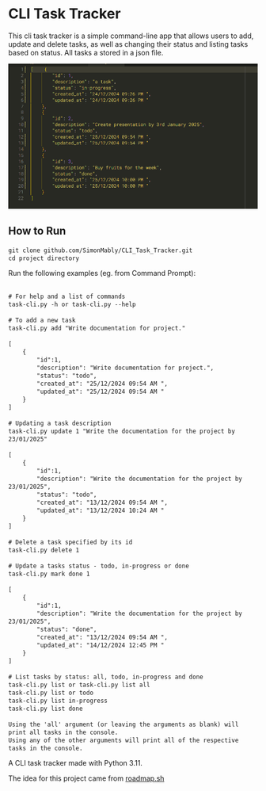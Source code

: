 # CLI Task Tracker

This cli task tracker is a simple command-line app that allows users to add, update and delete tasks, as well as changing their status and listing tasks based on status. All tasks a stored in a json file.

![Tasks in the json file](tasks_json.png "Tasks in the json file")

## How to Run

```command-line
git clone github.com/SimonMably/CLI_Task_Tracker.git
cd project directory
```

Run the following examples (eg. from Command Prompt):

```command-line

# For help and a list of commands
task-cli.py -h or task-cli.py --help

# To add a new task
task-cli.py add "Write documentation for project."

[
    {
        "id":1,
        "description": "Write documentation for project.",
        "status": "todo",
        "created_at": "25/12/2024 09:54 AM ",
        "updated_at": "25/12/2024 09:54 AM "
    }
]

# Updating a task description
task-cli.py update 1 "Write the documentation for the project by 23/01/2025"

[
    {
        "id":1,
        "description": "Write the documentation for the project by 23/01/2025",
        "status": "todo",
        "created_at": "13/12/2024 09:54 AM ",
        "updated_at": "13/12/2024 10:24 AM "
    }
]

# Delete a task specified by its id
task-cli.py delete 1

# Update a tasks status - todo, in-progress or done
task-cli.py mark done 1

[
    {
        "id":1,
        "description": "Write the documentation for the project by 23/01/2025",
        "status": "done",
        "created_at": "13/12/2024 09:54 AM ",
        "updated_at": "14/12/2024 12:45 PM "
    }
]

# List tasks by status: all, todo, in-progress and done
task-cli.py list or task-cli.py list all
task-cli.py list or todo
task-cli.py list in-progress
task-cli.py list done

Using the 'all' argument (or leaving the arguments as blank) will print all tasks in the console.
Using any of the other arguments will print all of the respective tasks in the console.
```

A CLI task tracker made with Python 3.11.

The idea for this project came from [roadmap.sh](https://roadmap.sh/projects/task-tracker)
